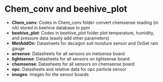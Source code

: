 # Chem_conv and beehive_plot

* **Chem_conv**: Codes in Chem_conv folder convert chemsense reading (in nA) stored in beehive database to ppm
* **beehive_plot**: Codes in beehive_plot folder plot temperature, humidity, and pressure data (easily add other parameters)
* **MetAddOn**: Datasheets for decagon soil moisture sensor and OnSet rain gauge
* **airsense**: Datasheets for all sensors on metsense board
* **lightsense**: Datasheets for all sensors on lightsense board
* **chemsense**: Datasheets for all sensors on chemsense board
* **opc**: Datasheets and relative data for opc particle sensor
* **images**: Images for the sensor boards
